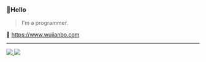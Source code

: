 
### 👏Hello

> I'm a programmer.

🔗 https://www.wujianbo.com

---

<div>
  <a href="/" align="left">
    <img src="https://github-readme-stats.vercel.app/api/top-langs/?username=boboyaohuo&text_color=586069&layout=compact&hide_border=true&bg_color=fff&title_color=0366d6&count_private=true&include_all_commits=true" />
  </a>
  <a href="/" align="right">
    <img src="https://github-readme-stats.vercel.app/api?username=boboyaohuo&?show_icons=true&icon_color=2f80ed&text_color=718096&bg_color=ffffff&hide_title=true&hide_border=true" />
  </a>
</div>

